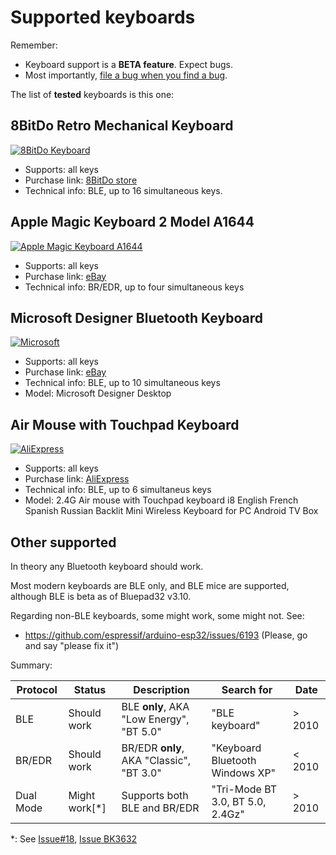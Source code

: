 # Supported keyboards

Remember:

* Keyboard support is a **BETA feature**. Expect bugs.
* Most importantly, [file a bug when you find a bug][file_bug].

The list of **tested** keyboards is this one:

[file_bug]: https://github.com/ricardoquesada/bluepad32/issues

## 8BitDo Retro Mechanical Keyboard

[![8BitDo Keyboard][8bitdo_keyboard_photo]][8bitdo_keyboard_link]

* Supports: all keys
* Purchase link: [8BitDo store][8bitdo_keyboard_link]
* Technical info: BLE, up to 16 simultaneous keys.

[8bitdo_keyboard_photo]: https://lh3.googleusercontent.com/pw/ADCreHdkkpmH7M3NIo00JwCfMdVEN3EsBLx7Gy5HfGJoqHKsMn_35_8uIW1fkvQinagIlwNbOf68IFCK4KlVykVpYGFfywLrdcT_sU114VLKDxdGoCPAbXQCg6VizyPahEaioY2uuOAbEO9s1nMls-NZB-0Pvg=-no

[8bitdo_keyboard_link]: https://www.8bitdo.com/retro-mechanical-keyboard/

## Apple Magic Keyboard 2 Model A1644

[![Apple Magic Keyboard A1644][magic_keyboard_a1644_photo]][magic_keyboard_a1644_link]

* Supports: all keys
* Purchase link: [eBay][magic_keyboard_a1644_link]
* Technical info: BR/EDR, up to four simultaneous keys

[magic_keyboard_a1644_photo]: https://lh3.googleusercontent.com/pw/ADCreHfu_Mpr9vo72AFaAhpBgJ8VkLXDvoiJuGs9ZeEJAcNsW6vJTY3OD0HYsMEyHB43ZIHO_39q1xkpnee59qp2LCaB9yiZuXGlTERjH3NRFbwYJ1oFv_JJo47xUF6hKY9ImClyXCB0xmnbG-jdtH80WcWK4Q=-no

[magic_keyboard_a1644_link]: https://www.ebay.com/sch/i.html?_nkw=apple+magic+keyboard+a1644

## Microsoft Designer Bluetooth Keyboard

[![Microsoft][microsoft_designer_photo]][microsoft_designer_link]

* Supports: all keys
* Purchase link: [eBay][microsoft_designer_link]
* Technical info: BLE, up to 10 simultaneous keys
* Model: Microsoft Designer Desktop

[microsoft_designer_photo]: https://lh3.googleusercontent.com/pw/ADCreHd6sI3xeSxU4JFZ0wGpGVqUlPfhcwNHIZNRuTCNJEEaQm0r5qAAJl9hoA4nk0Pq_A7YP_24jF0UPT9SuH3YGD4HOOqA5Pq-Fu7fIDVbVOsD1EVERif272rngfH8XKyVSX7t2V3npU3A0yUUnL-rGGZBhA=-no

[microsoft_designer_link]: https://www.microsoft.com/en/accessories/products/keyboards/designer-bluetooth-desktop

## Air Mouse with Touchpad Keyboard

[![AliExpress][aliexpress_kb_1_photo]][aliexpress_kb_1_link]

* Supports: all keys
* Purchase link: [AliExpress][aliexpress_kb_1_link]
* Technical info: BLE, up to 6 simultaneus keys
* Model: 2.4G Air mouse with Touchpad keyboard i8 English French Spanish Russian Backlit Mini Wireless Keyboard for PC
  Android TV Box

[aliexpress_kb_1_photo]: https://lh3.googleusercontent.com/pw/ADCreHcXVB7qwKG-A_FxCeM5ix2EGrPSmIuhK0dLwcGU8a4_My_ZCf1tdgALO9UvtNjVcSN934YnyS_pf90YXTxpoylQ4LpZ82uNxchzyVwONS_8gHKrTHFnwK8eo3I7p2iwILX1xNY99hYKZ1kDxTL_ttI-aQ=-no

[aliexpress_kb_1_link]: https://www.aliexpress.us/item/3256805614460629.html?spm=a2g0o.order_list.order_list_main.5.622d1802klrMWF&gatewayAdapt=glo2usa

## Other supported

In theory any Bluetooth keyboard should work.

Most modern keyboards are BLE only, and BLE mice are supported,
although BLE is beta as of Bluepad32 v3.10.

Regarding non-BLE keyboards, some might work, some might not. See:

* https://github.com/espressif/arduino-esp32/issues/6193 (Please, go and say "please fix it")

Summary:

| Protocol  | Status        | Description                               | Search for                       | Date   |
|-----------|---------------|-------------------------------------------|----------------------------------|--------|
| BLE       | Should work   | BLE **only**, AKA "Low Energy",  "BT 5.0" | "BLE keyboard"                   | > 2010 |
| BR/EDR    | Should work   | BR/EDR **only**, AKA "Classic", "BT 3.0"  | "Keyboard Bluetooth Windows XP"  | < 2010 |
| Dual Mode | Might work[*] | Supports both BLE and BR/EDR              | "Tri-Mode BT 3.0, BT 5.0, 2.4Gz" | > 2010 |

*: See [Issue#18][gitlab_issue_18], [Issue BK3632][bk3632_bug]


[bk3632_bug]: https://github.com/espressif/arduino-esp32/issues/6193

[gitlab_issue_18]: https://gitlab.com/ricardoquesada/bluepad32/-/issues/18


